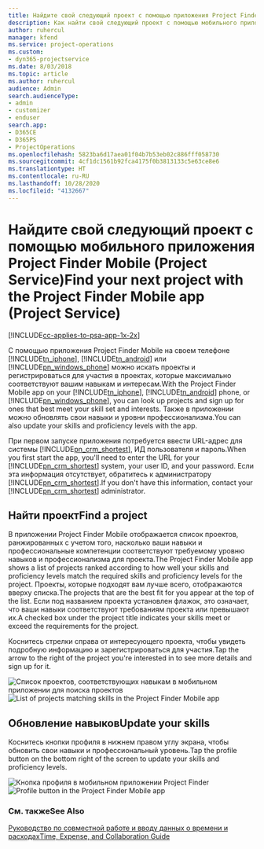 ```yaml
---
title: Найдите свой следующий проект с помощью приложения Project Finder Mobile
description: Как найти свой следующий проект с помощью мобильного приложения Project Finder Mobile для Project Service
author: ruhercul
manager: kfend
ms.service: project-operations
ms.custom:
- dyn365-projectservice
ms.date: 8/03/2018
ms.topic: article
ms.author: ruhercul
audience: Admin
search.audienceType:
- admin
- customizer
- enduser
search.app:
- D365CE
- D365PS
- ProjectOperations
ms.openlocfilehash: 5823ba6d17aea01f04b7b53eb02c886fff058730
ms.sourcegitcommit: 4cf1dc1561b92fca4175f0b3813133c5e63ce8e6
ms.translationtype: HT
ms.contentlocale: ru-RU
ms.lasthandoff: 10/28/2020
ms.locfileid: "4132667"
---
```

# <a name="find-your-next-project-with-the-project-finder-mobile-app-project-service"></a><span data-ttu-id="4c23e-103">Найдите свой следующий проект с помощью мобильного приложения Project Finder Mobile (Project Service)</span><span class="sxs-lookup"><span data-stu-id="4c23e-103">Find your next project with the Project Finder Mobile app (Project Service)</span></span>

[!INCLUDE[cc-applies-to-psa-app-1x-2x](../includes/cc-applies-to-psa-app-1x-2x.md)]

<span data-ttu-id="4c23e-104">С помощью приложения Project Finder Mobile на своем телефоне [!INCLUDE[tn_iphone](../includes/tn-iphone.md)], [!INCLUDE[tn_android](../includes/tn-android.md)] или [!INCLUDE[pn_windows_phone](../includes/pn-windows-phone.md)] можно искать проекты и регистрироваться для участия в проектах, которые максимально соответствуют вашим навыкам и интересам.</span><span class="sxs-lookup"><span data-stu-id="4c23e-104">With the Project Finder Mobile app on your [!INCLUDE[tn_iphone](../includes/tn-iphone.md)], [!INCLUDE[tn_android](../includes/tn-android.md)] phone, or [!INCLUDE[pn_windows_phone](../includes/pn-windows-phone.md)], you can look up projects and sign up for ones that best meet your skill set and interests.</span></span> <span data-ttu-id="4c23e-105">Также в приложении можно обновлять свои навыки и уровни профессионализма.</span><span class="sxs-lookup"><span data-stu-id="4c23e-105">You can also update your skills and proficiency levels with the app.</span></span>  
  
 <span data-ttu-id="4c23e-106">При первом запуске приложения потребуется ввести URL-адрес для системы [!INCLUDE[pn_crm_shortest](../includes/pn-crm-shortest.md)], ИД пользователя и пароль.</span><span class="sxs-lookup"><span data-stu-id="4c23e-106">When you first start the app, you'll need to enter the URL for your [!INCLUDE[pn_crm_shortest](../includes/pn-crm-shortest.md)] system, your user ID, and your password.</span></span> <span data-ttu-id="4c23e-107">Если эта информация отсутствует, обратитесь к администратору [!INCLUDE[pn_crm_shortest](../includes/pn-crm-shortest.md)].</span><span class="sxs-lookup"><span data-stu-id="4c23e-107">If you don't have this information,  contact your [!INCLUDE[pn_crm_shortest](../includes/pn-crm-shortest.md)] administrator.</span></span>  
  
## <a name="find-a-project"></a><span data-ttu-id="4c23e-108">Найти проект</span><span class="sxs-lookup"><span data-stu-id="4c23e-108">Find a project</span></span>  
 <span data-ttu-id="4c23e-109">В приложении Project Finder Mobile отображается список проектов, ранжированных с учетом того, насколько ваши навыки и профессиональные компетенции соответствуют требуемому уровню навыков и профессионализма для проекта.</span><span class="sxs-lookup"><span data-stu-id="4c23e-109">The Project Finder Mobile app shows a list of projects ranked according to how well your skills and proficiency levels match the required skills and proficiency levels for the project.</span></span> <span data-ttu-id="4c23e-110">Проекты, которые подходят вам лучше всего, отображаются вверху списка.</span><span class="sxs-lookup"><span data-stu-id="4c23e-110">The projects that are the best fit for you appear at the top of the list.</span></span> <span data-ttu-id="4c23e-111">Если под названием проекта установлен флажок, это означает, что ваши навыки соответствуют требованиям проекта или превышают их.</span><span class="sxs-lookup"><span data-stu-id="4c23e-111">A checked box under the project title indicates your skills meet or exceed the requirements for the project.</span></span>  
  
 <span data-ttu-id="4c23e-112">Коснитесь стрелки справа от интересующего проекта, чтобы увидеть подробную информацию и зарегистрироваться для участия.</span><span class="sxs-lookup"><span data-stu-id="4c23e-112">Tap the arrow to the right of the project you're interested in to see more details and sign up for it.</span></span>  
  
 <span data-ttu-id="4c23e-113">![Список проектов, соответствующих навыкам в мобильном приложении для поиска проектов](../psa/media/project-service-project-finder-list.png "Список проектов, соответствующих навыкам в мобильном приложении для поиска проектов")</span><span class="sxs-lookup"><span data-stu-id="4c23e-113">![List of projects matching skills in the Project Finder Mobile app](../psa/media/project-service-project-finder-list.png "List of projects matching skills in the Project Finder Mobile app")</span></span>  
  
## <a name="update-your-skills"></a><span data-ttu-id="4c23e-114">Обновление навыков</span><span class="sxs-lookup"><span data-stu-id="4c23e-114">Update your skills</span></span>  
 <span data-ttu-id="4c23e-115">Коснитесь кнопки профиля в нижнем правом углу экрана, чтобы обновить свои навыки и профессиональный уровень.</span><span class="sxs-lookup"><span data-stu-id="4c23e-115">Tap the profile button on the bottom right of the screen to update your skills and proficiency levels.</span></span>  
  
 <span data-ttu-id="4c23e-116">![Кнопка профиля в мобильном приложении Project Finder](../psa/media/project-service-project-finder-profile.png "Кнопка профиля в мобильном приложении Project Finder")</span><span class="sxs-lookup"><span data-stu-id="4c23e-116">![Profile button in the Project Finder Mobile app](../psa/media/project-service-project-finder-profile.png "Profile button in the Project Finder Mobile app")</span></span>  
  
### <a name="see-also"></a><span data-ttu-id="4c23e-117">См. также</span><span class="sxs-lookup"><span data-stu-id="4c23e-117">See Also</span></span>  
 [<span data-ttu-id="4c23e-118">Руководство по совместной работе и вводу данных о времени и расходах</span><span class="sxs-lookup"><span data-stu-id="4c23e-118">Time, Expense, and Collaboration Guide</span></span>](../psa/time-expense-collaboration-guide.md)
